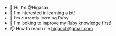 - 👋 Hi, I’m @Higasan
- 👀 I'm interested in learning a lot!
- 🌱 I’m currently learning  Ruby !
- 💞️ I'm looking to improve my Ruby knowledge first!
- 📫 How to reach me higaccb@gmail.com

<!---
Higasan/Higasan is a ✨ special ✨ repository because its `README.md` (this file) appears on your GitHub profile.
You can click the Preview link to take a look at your changes.
--->
